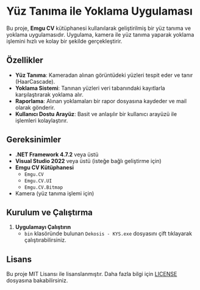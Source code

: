 # Yüz Tanıma ile Yoklama Uygulaması

Bu proje, **Emgu CV** kütüphanesi kullanılarak geliştirilmiş bir yüz tanıma ve yoklama uygulamasıdır. Uygulama, kamera ile yüz tanıma yaparak yoklama işlemini hızlı ve kolay bir şekilde gerçekleştirir.

## Özellikler

- **Yüz Tanıma**: Kameradan alınan görüntüdeki yüzleri tespit eder ve tanır (HaarCascade).
- **Yoklama Sistemi**: Tanınan yüzleri veri tabanındaki kayıtlarla karşılaştırarak yoklama alır.
- **Raporlama**: Alınan yoklamaları bir rapor dosyasına kaydeder ve mail olarak gönderir.
- **Kullanıcı Dostu Arayüz**: Basit ve anlaşılır bir kullanıcı arayüzü ile işlemleri kolaylaştırır.

## Gereksinimler

- **.NET Framework 4.7.2** veya üstü
- **Visual Studio 2022** veya üstü (isteğe bağlı geliştirme için)
- **Emgu CV Kütüphanesi**
  - `Emgu.CV`
  - `Emgu.CV.UI`
  - `Emgu.CV.Bitmap`
- Kamera (yüz tanıma işlemi için)

## Kurulum ve Çalıştırma

1. **Uygulamayı Çalıştırın**
   - `bin` klasöründe bulunan `Dekosis - KYS.exe` dosyasını çift tıklayarak çalıştırabilirsiniz.

## Lisans

Bu proje MIT Lisansı ile lisanslanmıştır. Daha fazla bilgi için [LICENSE](LICENSE) dosyasına bakabilirsiniz.